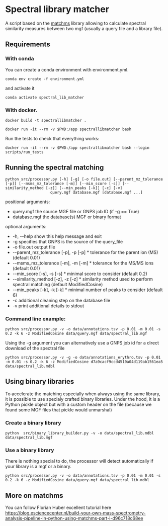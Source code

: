 # Spectral library matcher

A script based on the [matchms](https://github.com/matchms/matchms) library allowing to calculate spectral similarity measures between two mgf (usually a
query file and a library file).

## Requirements

### With conda

You can create a conda environment with environment.yml.

```shell
conda env create -f environment.yml
```

and activate it 

```shell
conda activate spectral_lib_matcher
```


### With docker.

```shell
docker build -t spectrallibmatcher .
```

```shell
docker run -it --rm -v $PWD:/app spectrallibmatcher bash
```

Run the tests to check that everything works:

```shell
docker run -it --rm -v $PWD:/app spectrallibmatcher bash --login scripts/run_tests
```

## Running the spectral matching

```
python src/processor.py [-h] [-g] [-o file.out] [--parent_mz_tolerance [-p]] [--msms_mz_tolerance [-m]] [--min_score [-s]] [--similarity_method [-z]] [--min_peaks [-k]] [-c] [-v]
                    query.mgf database.mgf [database.mgf ...]
```

positional arguments:
  * query.mgf             the source MGF file or GNPS job ID (if -g == True)
  * database.mgf          the database(s) MGF or binary format

optional arguments:
  * -h, --help            show this help message and exit
  * -g                    specifies that GNPS is the source of the query_file
  * -o file.out           output file
  * --parent_mz_tolerance [-p], -p [-p]
                        * tolerance for the parent ion (MS) (default 0.01)
  * --msms_mz_tolerance [-m], -m [-m]
                        * tolerance for the MS/MS ions (default 0.01)
  * --min_score [-s], -s [-s]
                        * minimal score to consider (default 0.2)
  * --similarity_method [-z], -z [-z]
                        * similarity method used to perform spectral matching (default ModifiedCosine)
  * --min_peaks [-k], -k [-k]
                        * minimal number of peaks to consider (default 6)
  * -c                    additional cleaning step on the database file
  * -v                    print additional details to stdout

### Command line example:

```shell
python src/processor.py -v -o data/annotations.tsv -p 0.01 -m 0.01 -s 0.2 -k 6 -z ModifiedCosine data/query.mgf data/spectral_lib.mgf 
```

Using the -g argument you can alternatively use a GNPS job id for a direct download of the spectral file

```shell
python src/processor.py -v -g -o data/annotations_erythro.tsv -p 0.01 -m 0.01 -s 0.2 -k 6 -z ModifiedCosine d7a9cacf9ccd4510a04d119ab1561ea5 data/spectral_lib.mdbl  
```

## Using binary libraries

To accelerate the matching especially when always using the same library, it is possible to use specialy crafted binary
libraries. Under the hood, it is a Python pickle object but with a custom header on the file (because we found some MGF
files that pickle would unmarshal)

### Create a binary library

```shell
python  src/binary_library_builder.py -v -o data/spectral_lib.mdbl data/spectral_lib.mgf
```

### Use a binary library

There is nothing special to do, the processor will detect automatically if your library is a mgf or a binary.

```shell
python src/processor.py -v -o data/annotations.tsv -p 0.01 -m 0.01 -s 0.2 -k 6 -z ModifiedCosine data/query.mgf data/spectral_lib.mdbl  
```



## More on matchms

You can follow Florian Huber excellent tutorial
here https://blog.esciencecenter.nl/build-your-own-mass-spectrometry-analysis-pipeline-in-python-using-matchms-part-i-d96c718c68ee

